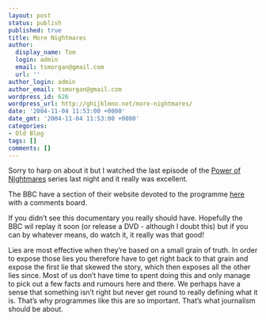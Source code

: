 ```yaml
---
layout: post
status: publish
published: true
title: More Nightmares
author:
  display_name: Tom
  login: admin
  email: tsmorgan@gmail.com
  url: ''
author_login: admin
author_email: tsmorgan@gmail.com
wordpress_id: 626
wordpress_url: http://ghijklmno.net/more-nightmares/
date: '2004-11-04 11:53:00 +0000'
date_gmt: '2004-11-04 11:53:00 +0000'
categories:
- Old Blog
tags: []
comments: []
---
```

<p>Sorry to harp on about it but I watched the last episode of the <a href="http://ghijklmno.net/blog/1098996000/">Power of Nightmares</a> series last night and it really was excellent.</p>

<p>The BBC have a section of their website devoted to the programme <a href="http://www.bbc.co.uk/nightmares/">here</a> with a comments board.</p>

<p>If you didn&#8217;t see this documentary you really should have. Hopefully the BBC wil replay it soon (or release a DVD - although I doubt this) but if you can by whatever means, do watch it, it really was that good!</p>

<p>Lies are most effective when they&#8217;re based on a small grain of truth. In order to expose those lies you therefore have to get right back to that grain and expose the first lie that skewed the story, which then exposes all the other lies since. Most of us don&#8217;t have time to spent doing this and only manage to pick out a few facts and rumours here and there. We perhaps have a sense that something isn&#8217;t right but never get round to really defining what it is. That&#8217;s why programmes like this are so important. That&#8217;s what journalism should be about.</p>

